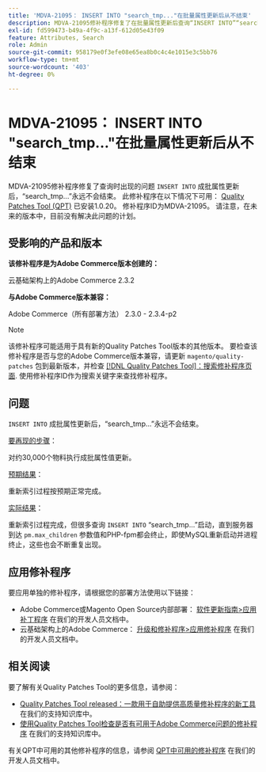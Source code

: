 ```yaml
---
title: 'MDVA-21095： INSERT INTO "search_tmp..."在批量属性更新后从不结束'
description: MDVA-21095修补程序修复了在批量属性更新后查询“INSERT INTO”“search\_tmp...”从未结束的问题。 安装[Quality Patches Tool (QPT)](/help/announcements/adobe-commerce-announcements/magento-quality-patches-released-new-tool-to-self-serve-quality-patches.md) 1.0.20后，即可使用此修补程序。 修补程序ID为MDVA-21095。 请注意，在未来的版本中，目前没有解决此问题的计划。
exl-id: fd599473-b49a-4f9c-a13f-612d05e43f09
feature: Attributes, Search
role: Admin
source-git-commit: 958179e0f3efe08e65ea8b0c4c4e1015e3c5bb76
workflow-type: tm+mt
source-wordcount: '403'
ht-degree: 0%

---
```


# MDVA-21095： INSERT INTO &quot;search_tmp...&quot;在批量属性更新后从不结束

MDVA-21095修补程序修复了查询时出现的问题 `INSERT INTO` 成批属性更新后，“search\_tmp...”永远不会结束。 此修补程序在以下情况下可用： [Quality Patches Tool (QPT)](/help/announcements/adobe-commerce-announcements/magento-quality-patches-released-new-tool-to-self-serve-quality-patches.md) 已安装1.0.20。 修补程序ID为MDVA-21095。 请注意，在未来的版本中，目前没有解决此问题的计划。

## 受影响的产品和版本

**该修补程序是为Adobe Commerce版本创建的：**

云基础架构上的Adobe Commerce 2.3.2

**与Adobe Commerce版本兼容：**

Adobe Commerce（所有部署方法） 2.3.0 - 2.3.4-p2

>[!NOTE]
>
>该修补程序可能适用于具有新的Quality Patches Tool版本的其他版本。 要检查该修补程序是否与您的Adobe Commerce版本兼容，请更新 `magento/quality-patches` 包到最新版本，并检查 [[!DNL Quality Patches Tool]：搜索修补程序页面](https://devdocs.magento.com/quality-patches/tool.html#patch-grid). 使用修补程序ID作为搜索关键字来查找修补程序。

## 问题

`INSERT INTO` 成批属性更新后，“search\_tmp...”永远不会结束。

<u>要再现的步骤</u>：

对约30,000个物料执行成批属性值更新。

<u>预期结果</u>：

重新索引过程按预期正常完成。

<u>实际结果</u>：

重新索引过程完成，但很多查询 `INSERT INTO` “search\_tmp...”启动，直到服务器到达 `pm.max_children` 参数值和PHP-fpm都会终止，即使MySQL重新启动并进程终止，这些也会不断重复出现。

## 应用修补程序

要应用单独的修补程序，请根据您的部署方法使用以下链接：

* Adobe Commerce或Magento Open Source内部部署： [软件更新指南>应用补丁程序](https://devdocs.magento.com/guides/v2.4/comp-mgr/patching/mqp.html) 在我们的开发人员文档中。
* 云基础架构上的Adobe Commerce： [升级和修补程序>应用修补程序](https://devdocs.magento.com/cloud/project/project-patch.html) 在我们的开发人员文档中。

## 相关阅读

要了解有关Quality Patches Tool的更多信息，请参阅：

* [Quality Patches Tool released：一款用于自助提供高质量修补程序的新工具](/help/announcements/adobe-commerce-announcements/magento-quality-patches-released-new-tool-to-self-serve-quality-patches.md) 在我们的支持知识库中。
* [使用Quality Patches Tool检查是否有可用于Adobe Commerce问题的修补程序](/help/support-tools/patches-available-in-qpt-tool/check-patch-for-magento-issue-with-magento-quality-patches.md) 在我们的支持知识库中。

有关QPT中可用的其他修补程序的信息，请参阅 [QPT中可用的修补程序](https://devdocs.magento.com/quality-patches/tool.html#patch-grid) 在我们的开发人员文档中。

